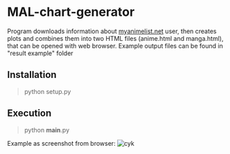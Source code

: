 # MAL-chart-generator
Program downloads information about [myanimelist.net](https://myanimelist.net/) user, then creates plots and combines them into two HTML files (anime.html and manga.html), that can be opened with web browser. Example output files can be found in "result example" folder

## Installation
> python setup.py
## Execution
> python __main__.py

Example as screenshot from browser:
![cyk](/rusult%20example/result_example.png)
